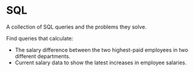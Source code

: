 # SQL

A collection of SQL queries and the problems they solve.

Find queries that calculate:

- The salary difference between the two highest-paid employees in two different departments.
- Current salary data to show the latest increases in employee salaries.
